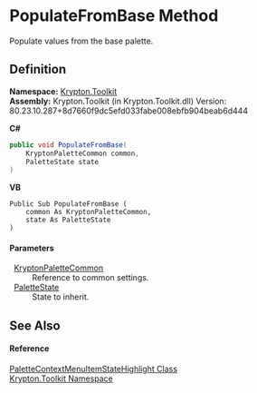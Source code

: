 # PopulateFromBase Method


Populate values from the base palette.



## Definition
**Namespace:** <a href="79d2eac2-21f4-54ff-7552-b20c33c30600.md">Krypton.Toolkit</a>  
**Assembly:** Krypton.Toolkit (in Krypton.Toolkit.dll) Version: 80.23.10.287+8d7660f9dc5efd033fabe008ebfb904beab6d444

**C#**
``` C#
public void PopulateFromBase(
	KryptonPaletteCommon common,
	PaletteState state
)
```
**VB**
``` VB
Public Sub PopulateFromBase ( 
	common As KryptonPaletteCommon,
	state As PaletteState
)
```



#### Parameters
<dl><dt>  <a href="10cffef4-a905-e22e-bec3-211bf01ee75e.md">KryptonPaletteCommon</a></dt><dd>Reference to common settings.</dd><dt>  <a href="93e626cd-00cf-240e-06c6-ab4d47e982ba.md">PaletteState</a></dt><dd>State to inherit.</dd></dl>

## See Also


#### Reference
<a href="8c6b4bae-44e1-c768-71e8-a2fdcf847b52.md">PaletteContextMenuItemStateHighlight Class</a>  
<a href="79d2eac2-21f4-54ff-7552-b20c33c30600.md">Krypton.Toolkit Namespace</a>  
